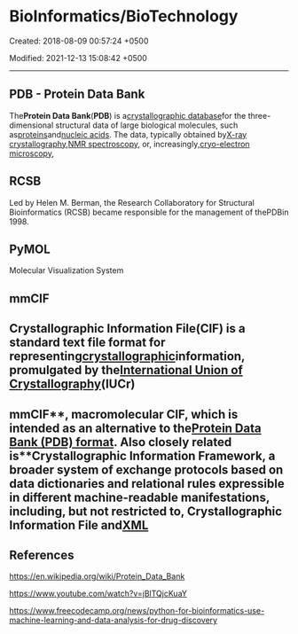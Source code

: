 # BioInformatics/BioTechnology

Created: 2018-08-09 00:57:24 +0500

Modified: 2021-12-13 15:08:42 +0500

---

## PDB - Protein Data Bank

The**Protein Data Bank**(**PDB**) is a[crystallographic database](https://en.wikipedia.org/wiki/Crystallographic_database)for the three-dimensional structural data of large biological molecules, such as[proteins](https://en.wikipedia.org/wiki/Protein)and[nucleic acids](https://en.wikipedia.org/wiki/Nucleic_acid). The data, typically obtained by[X-ray crystallography](https://en.wikipedia.org/wiki/X-ray_crystallography),[NMR spectroscopy](https://en.wikipedia.org/wiki/Nuclear_magnetic_resonance_spectroscopy_of_proteins), or, increasingly,[cryo-electron microscopy](https://en.wikipedia.org/wiki/Cryo-electron_microscopy),

## RCSB

Led by Helen M. Berman, the Research Collaboratory for Structural Bioinformatics (RCSB) became responsible for the management of thePDBin 1998.

## PyMOL

Molecular Visualization System

## mmCIF

## Crystallographic Information File(CIF) is a standard text file format for representing[crystallographic](https://en.wikipedia.org/wiki/Crystallographic)information, promulgated by the[International Union of Crystallography](https://en.wikipedia.org/wiki/International_Union_of_Crystallography)(IUCr)

## mmCIF**, macromolecular CIF, which is intended as an alternative to the[Protein Data Bank (PDB) format](https://en.wikipedia.org/wiki/Protein_Data_Bank_(file_format)). Also closely related is**Crystallographic Information Framework, a broader system of exchange protocols based on data dictionaries and relational rules expressible in different machine-readable manifestations, including, but not restricted to, Crystallographic Information File and[XML](https://en.wikipedia.org/wiki/XML)

## References

<https://en.wikipedia.org/wiki/Protein_Data_Bank>

<https://www.youtube.com/watch?v=jBlTQjcKuaY>

<https://www.freecodecamp.org/news/python-for-bioinformatics-use-machine-learning-and-data-analysis-for-drug-discovery>
